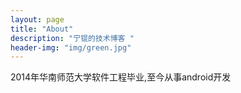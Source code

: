 ```yaml
---
layout: page
title: "About"
description: "宁锟的技术博客 "
header-img: "img/green.jpg"
---
```


2014年华南师范大学软件工程毕业,至今从事android开发





